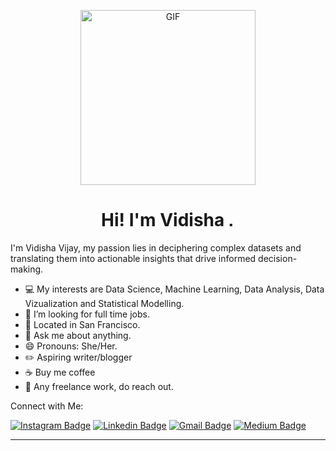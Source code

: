 <p align="center">
<img alt="GIF" src="https://github.com/arsentieva/arsentieva/blob/main/code.gif?raw=true" height="280" />
 <p/>
<h1 align="center"> Hi! I'm Vidisha <img src="https://user-images.githubusercontent.com/1303154/88677602-1635ba80-d120-11ea-84d8-d263ba5fc3c0.gif" width="10px" alt="hi"></h1>

I'm Vidisha Vijay, my passion lies in deciphering complex datasets and translating them into actionable insights that drive informed decision-making.

<!-- TODO: Add last video link -->


- :computer: My interests are Data Science, Machine Learning, Data Analysis, Data Vizualization and Statistical Modelling.
- 🤔 I’m looking for full time jobs.
- :bridge_at_night: Located in San Francisco.
- :speech_balloon: Ask me about anything.
- 😄 Pronouns: She/Her.
- :pencil2: Aspiring writer/blogger
- :coffee: Buy me coffee
- :briefcase: Any freelance work, do reach out.

Connect with Me:

[![Instagram Badge](https://img.shields.io/badge/-@pink_horcrux-F44747?style=flat-square&labelColor=F44747&logo=instagram&logoColor=white&link=https://instagram.com/pink_horcrux)](https://instagram.com/pink_horcrux) [![Linkedin Badge](https://img.shields.io/badge/-vidishavijay-blue?style=flat-square&logo=Linkedin&logoColor=white&link=https://www.linkedin.com/in/vidisha-vijay-a35790123/)](https://www.linkedin.com/in/vidisha-vijay-a35790123/)
[![Gmail Badge](https://img.shields.io/badge/-vidisha105.vv@gmail.com-c14438?style=flat-square&logo=Gmail&logoColor=white&link=mailto:vidisha105.vv@gmail.com)](mailto:vidisha105.vv@gmail.com)
[![Medium Badge](https://img.shields.io/badge/-@vidishavijay-000000?style=flat&labelColor=000000&logo=Medium&link=https://medium.com/@)](https://medium.com/@vvijay_42284)
<hr>
